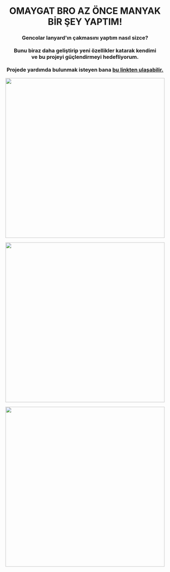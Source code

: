 <h1 align="center">OMAYGAT BRO AZ ÖNCE MANYAK BİR ŞEY YAPTIM!</h1>

<h3 align="center">
  Gencolar lanyard'ın çakmasını yaptım nasıl sizce? <br>
  <br>
  Bunu biraz daha geliştirip yeni özellikler katarak kendimi <br>
  ve bu projeyi güçlendirmeyi hedefliyorum. <br>
  <br>
  Projede yardımda bulunmak isteyen bana <a href="https://discord.com/users/587564522009788426">bu linkten ulaşabilir.</a>
</h3>

<p align="center">
  <img width="500" src="https://discord-profile-preview.teatoneice.repl.co/587564522009788426" />
</p>

<p align="center">
  <img width="500" src="https://discord-profile-preview.teatoneice.repl.co/587564522009788426?theme=light" />
</p>

<p align="center">
  <img width="500" src="https://discord-profile-preview.teatoneice.repl.co/587564522009788426?theme=dark" />
</p>
